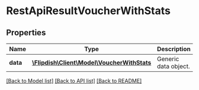 # RestApiResultVoucherWithStats

## Properties
Name | Type | Description | Notes
------------ | ------------- | ------------- | -------------
**data** | [**\Flipdish\Client\Model\VoucherWithStats**](VoucherWithStats.md) | Generic data object. | 

[[Back to Model list]](../README.md#documentation-for-models) [[Back to API list]](../README.md#documentation-for-api-endpoints) [[Back to README]](../README.md)


